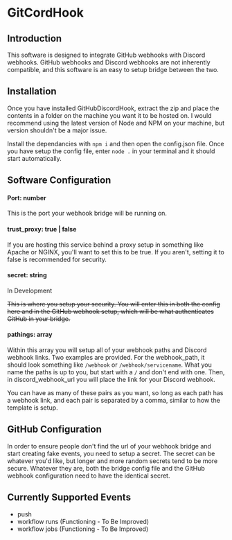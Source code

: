 # GitCordHook

## Introduction

This software is designed to integrate GitHub webhooks with Discord webhooks. GitHub webhooks and Discord webhooks are not inherently compatible, and this software is an easy to setup bridge between the two.

## Installation

Once you have installed GitHubDiscordHook, extract the zip and place the contents in a folder on the machine you want it to be hosted on. I would recommend using the latest version of Node and NPM on your machine, but version shouldn't be a major issue.

Install the dependancies with `npm i` and then open the config.json file. Once you have setup the config file, enter `node .` in your terminal and it should start automatically.

## Software Configuration

#### Port: number

This is the port your webhook bridge will be running on.

#### trust_proxy: true | false

If you are hosting this service behind a proxy setup in something like Apache or NGINX, you'll want to set this to be true. If you aren't, setting it to false is recommended for security.

#### secret: string

In Development

~~This is where you setup your security. You will enter this in both the config here and in the GitHub webhook setup, which will be what authenticates GitHub in your bridge.~~

#### pathings: array

Within this array you will setup all of your webhook paths and Discord webhook links. Two examples are provided. For the webhook_path, it should look something like `/webhook` or `/webhook/servicename`. What you name the paths is up to you, but start with a `/` and don't end with one. Then, in discord_webhook_url you will place the link for your Discord webhook.

You can have as many of these pairs as you want, so long as each path has a webhook link, and each pair is separated by a comma, similar to how the template is setup.

## GitHub Configuration

In order to ensure people don't find the url of your webhook bridge and start creating fake events, you need to setup a secret. The secret can be whatever you'd like, but longer and more random secrets tend to be more secure. Whatever they are, both the bridge config file and the GitHub webhook configuration need to have the identical secret.

## Currently Supported Events

- push
- workflow runs (Functioning - To Be Improved)
- workflow jobs (Functioning - To Be Improved)
